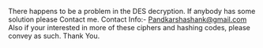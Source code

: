 There happens to be a problem in the DES decryption. If anybody has some solution please Contact me.
Contact Info:- Pandkarshashank@gmail.com
Also if your interested in more of these ciphers and hashing codes, please convey as such. Thank You.

